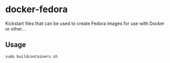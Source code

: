 # docker-fedora

Kickstart files that can be used to create Fedora images for use with Docker or other...

## Usage

~~~
sudo buildcontainers.sh
~~~


